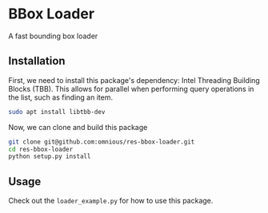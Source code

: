 # BBox Loader

A fast bounding box loader

## Installation

First, we need to install this package's dependency: Intel Threading Building Blocks (TBB).
This allows for parallel when performing query operations in the list, such as finding an item.

```bash
sudo apt install libtbb-dev
```

Now, we can clone and build this package
```bash
git clone git@github.com:omnious/res-bbox-loader.git
cd res-bbox-loader
python setup.py install
```

## Usage

Check out the `loader_example.py` for how to use this package.
